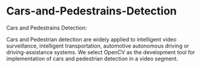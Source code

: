 # Cars-and-Pedestrains-Detection
Cars and Pedestrains Detection:

Cars and Pedestrian detection are widely applied to intelligent video surveillance, intelligent transportation, automotive autonomous driving or driving-assistance systems. We select OpenCV as the development tool for implementation of cars and pedestrian detection in a video segment.
